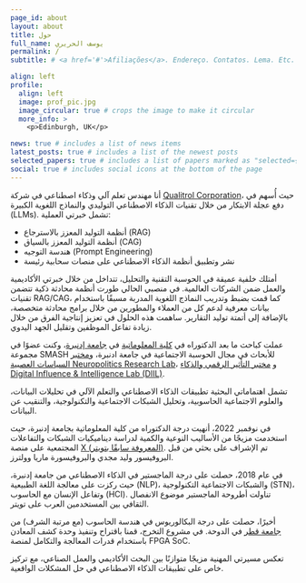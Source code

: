 ```yaml
---
page_id: about
layout: about
title: حول
full_name: يوسف الحريري
permalink: /
subtitle: # <a href='#'>Afiliações</a>. Endereço. Contatos. Lema. Etc.

align: left
profile:
  align: left
  image: prof_pic.jpg
  image_circular: true # crops the image to make it circular
  more_info: >
    <p>Edinburgh, UK</p>

news: true # includes a list of news items
latest_posts: true # includes a list of the newest posts
selected_papers: true # includes a list of papers marked as "selected={true}"
social: true # includes social icons at the bottom of the page
---
```



أنا مهندس تعلم آلي وذكاء اصطناعي في شركة [Qualitrol Corporation](https://www.qualitrolcorp.com/)، حيث أُسهم في دفع عجلة الابتكار من خلال تقنيات الذكاء الاصطناعي التوليدي والنماذج اللغوية الكبيرة (LLMs). تشمل خبرتي العملية:

- أنظمة التوليد المعزز بالاسترجاع (RAG) 
- أنظمة التوليد المعزز بالسياق (CAG)
- هندسة التوجيه (Prompt Engineering)
- نشر وتطبيق أنظمة الذكاء الاصطناعي على منصات سحابية رئيسة

أمتلك خلفية عميقة في الحوسبة التقنية والتحليل، تتداخل من خلال خبرتي الأكاديمية والعمل ضمن الشركات العالمية. في منصبي الحالي طورت أنظمة محادثة ذكية تتضمن تقنيات RAG/CAG، كما قمت بضبط وتدريب النماذج اللغوية المدربة مسبقًا باستخدام بيانات معرفية لدعم كل من العملاء والمطورين من خلال برامج محادثة متخصصة، بالإضافة إلى أتمتة توليد التقارير. ساهمت هذه الحلول في تعزيز إنتاجية الفرق من خلال زيادة تفاعل الموظفين وتقليل الجهد اليدوي.

عملت كباحث ما بعد الدكتوراه في [كلية المعلوماتية](https://informatics.ed.ac.uk) في [جامعة إدنبرة](https://ed.ac.uk)، وكنت عضوًا في مجموعة SMASH للأبحاث في مجال الحوسبة الاجتماعية في جامعة ادنبرة، و[مختبر السياسات العصبية Neuropolitics Research Lab](https://neuropolitics.sps.ed.ac.uk/)، و [مختبر التأثير الرقمي والذكاء Digital Influence & Intelligence Lab (DIIL)](https://diilglobal.org/).

تشمل اهتماماتي البحثية تطبيقات الذكاء الاصطناعي والتعلم الآلي في تحليلات البيانات، والعلوم الاجتماعية الحاسوبية، وتحليل الشبكات الاجتماعية والتكنولوجية، والتنقيب عن البيانات.

في نوفمبر 2022، أنهيت درجة الدكتوراه من كلية المعلوماتية بجامعة إدنبرة، حيث استخدمت مزيجًا من الأساليب النوعية والكمية لدراسة ديناميكيات الشبكات والتفاعلات المجتمعية على منصة [X (المعروفة سابقًا بتويتر)](https://x.com). تم الإشراف على بحثي من قبل البروفيسور وليد مجدي والبروفيسورة ماريا وولترز.

في عام 2018، حصلت على درجة الماجستير في الذكاء الاصطناعي من جامعة إدنبرة، حيث ركزت على معالجة اللغة الطبيعية (NLP)، والشبكات الاجتماعية التكنولوجية (STN)، وتفاعل الإنسان مع الحاسوب (HCI). تناولت أطروحة الماجستير موضوع الانفصال الثقافي بين المستخدمين العرب على تويتر.

أخيرًا، حصلت على درجة البكالوريوس في هندسة الحاسوب (مع مرتبة الشرف) من [جامعة قطر](https://qu.edu.qa) في الدوحة. في مشروع التخرج، قمنا باقتراح وتنفيذ وحدة كشف المعادن باستخدام قدرات المعالجة والتكامل لمنصة FPGA SoC.

تعكس مسيرتي المهنية مزيجًا متوازنًا بين البحث الأكاديمي والعمل الصناعي، مع تركيز خاص على تطبيقات الذكاء الاصطناعي في حل المشكلات الواقعية.